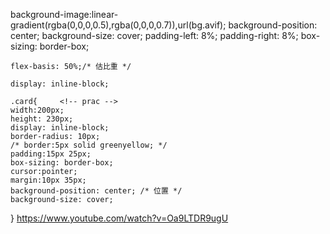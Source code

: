   background-image:linear-gradient(rgba(0,0,0,0.5),rgba(0,0,0,0.7)),url(bg.avif);
    background-position: center;
    background-size: cover;
    padding-left: 8%;
    padding-right: 8%;
    box-sizing: border-box;


    flex-basis: 50%;/* 估比重 */

    display: inline-block;

    .card{     <!-- prac -->
    width:200px;
    height: 230px;
    display: inline-block;
    border-radius: 10px;
    /* border:5px solid greenyellow; */
    padding:15px 25px;
    box-sizing: border-box;
    cursor:pointer;
    margin:10px 35px;
    background-position: center; /* 位置 */
    background-size: cover;
}
https://www.youtube.com/watch?v=Oa9LTDR9ugU